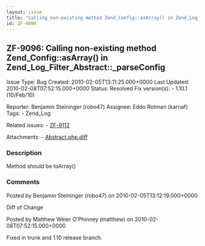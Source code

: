 ```yaml
---
layout: issue
title: "Calling non-existing method Zend_Config::asArray() in Zend_Log_Filter_Abstract::_parseConfig"
id: ZF-9096
---
```


ZF-9096: Calling non-existing method Zend\_Config::asArray() in Zend\_Log\_Filter\_Abstract::\_parseConfig
----------------------------------------------------------------------------------------------------------

 Issue Type: Bug Created: 2010-02-05T13:11:25.000+0000 Last Updated: 2010-02-08T07:52:15.000+0000 Status: Resolved Fix version(s): - 1.10.1 (10/Feb/10)
 
 Reporter:  Benjamin Steininger (robo47)  Assignee:  Eddo Rotman (karnaf)  Tags: - Zend\_Log
 
 Related issues: - [ZF-9112](/issues/browse/ZF-9112)
 
 Attachments: - [Abstract.php.diff](/issues/secure/attachment/12710/Abstract.php.diff)
 
### Description

Method should be toArray()

 

 

### Comments

Posted by Benjamin Steininger (robo47) on 2010-02-05T13:12:19.000+0000

Diff of Change

 

 

Posted by Matthew Weier O'Phinney (matthew) on 2010-02-08T07:52:15.000+0000

Fixed in trunk and 1.10 release branch.

 

 
